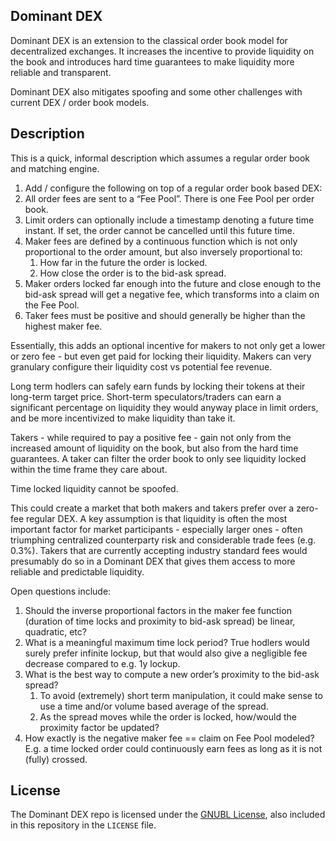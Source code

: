 ## Dominant DEX

Dominant DEX is an extension to the classical order book model for decentralized exchanges.  It increases the incentive to provide liquidity on the book and introduces hard time guarantees to make liquidity more reliable and transparent.

Dominant DEX also mitigates spoofing and some other challenges with current DEX / order book models.

## Description

This is a quick, informal description which assumes a regular order book and matching engine.

1. Add / configure the following on top of a regular order book based DEX:
1. All order fees are sent to a “Fee Pool”.  There is one Fee Pool per order book.
1. Limit orders can optionally include a timestamp denoting a future time instant.  If set, the order cannot be cancelled until this future time.
1. Maker fees are defined by a continuous function which is not only proportional to the order amount, but also inversely proportional to:
   1. How far in the future the order is locked.
   1. How close the order is to the bid-ask spread.
1. Maker orders locked far enough into the future and close enough to the bid-ask spread will get a negative fee, which transforms into a claim on the Fee Pool.
1. Taker fees must be positive and should generally be higher than the highest maker fee.

Essentially, this adds an optional incentive for makers to not only get a lower or zero fee - but even get paid for locking their liquidity.  Makers can very granulary configure their liquidity cost vs potential fee revenue.

Long term hodlers can safely earn funds by locking their tokens at their long-term target price.  Short-term speculators/traders can earn a significant percentage on liquidity they would anyway place in limit orders, and be more incentivized to make liquidity than take it.

Takers - while required to pay a positive fee - gain not only from the increased amount of liquidity on the book, but also from the hard time guarantees.  A taker can filter the order book to only see liquidity locked within the time frame they care about.

Time locked liquidity cannot be spoofed.

This could create a market that both makers and takers prefer over a zero-fee regular DEX.  A key assumption is that liquidity is often the most important factor for market participants - especially larger ones - often triumphing centralized counterparty risk and considerable trade fees (e.g. 0.3%).  Takers that are currently accepting industry standard fees would presumably do so in a Dominant DEX that gives them access to more reliable and predictable liquidity.

Open questions include:
1. Should the inverse proportional factors in the maker fee function (duration of time locks and proximity to bid-ask spread) be linear, quadratic, etc?
1. What is a meaningful maximum time lock period?  True hodlers would surely prefer infinite lockup, but that would also give a negligible fee decrease compared to e.g.  1y lockup.
1. What is the best way to compute a new order’s proximity to the bid-ask spread?
   1. To avoid (extremely) short term manipulation, it could make sense to use a time and/or volume based average of the spread.
   1. As the spread moves while the order is locked, how/would the proximity factor be updated?
1. How exactly is the negative maker fee == claim on Fee Pool modeled?  E.g. a time locked order could continuously earn fees as long as it is not (fully) crossed.


## License

The Dominant DEX repo is licensed under the
[GNUBL License](https://github.com/Gustav-Simonsson/GNUBL/blob/master/LICENSE),
also included in this repository in the `LICENSE` file.